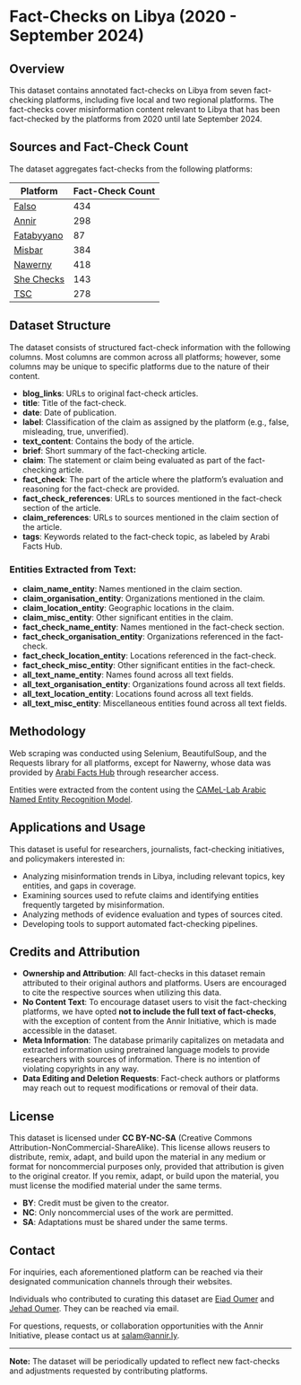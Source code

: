 # Fact-Checks on Libya (2020 - September 2024)

## Overview

This dataset contains annotated fact-checks on Libya from seven fact-checking platforms, including five local and two regional platforms. The fact-checks cover misinformation content relevant to Libya that has been fact-checked by the platforms from 2020 until late September 2024.

## Sources and Fact-Check Count

The dataset aggregates fact-checks from the following platforms:

| Platform                              | Fact-Check Count |
| ------------------------------------- | ---------------- |
| [Falso](https://falso.ly/) | 434               |
| [Annir](https://annir.ly/) | 298               |
| [Fatabyyano](https://fatabyyano.net/) | 87               |
| [Misbar](https://misbar.com/) | 384               |
| [Nawerny](https://nawerny.org.ly/) | 418               |
| [She Checks](https://shechecks.net/) | 143               |
| [TSC](https://tsc.org.ly/) | 278               |

## Dataset Structure

The dataset consists of structured fact-check information with the following columns. Most columns are common across all platforms; however, some columns may be unique to specific platforms due to the nature of their content.

- **blog\_links**: URLs to original fact-check articles.
- **title**: Title of the fact-check.
- **date**: Date of publication.
- **label**: Classification of the claim as assigned by the platform (e.g., false, misleading, true, unverified).
- **text\_content**: Contains the body of the article.
- **brief**: Short summary of the fact-checking article.
- **claim**: The statement or claim being evaluated as part of the fact-checking article.
- **fact\_check**: The part of the article where the platform’s evaluation and reasoning for the fact-check are provided.
- **fact\_check\_references**: URLs to sources mentioned in the fact-check section of the article.
- **claim\_references**: URLs to sources mentioned in the claim section of the article.
- **tags**: Keywords related to the fact-check topic, as labeled by Arabi Facts Hub.

### Entities Extracted from Text:

- **claim\_name\_entity**: Names mentioned in the claim section.
- **claim\_organisation\_entity**: Organizations mentioned in the claim.
- **claim\_location\_entity**: Geographic locations in the claim.
- **claim\_misc\_entity**: Other significant entities in the claim.
- **fact\_check\_name\_entity**: Names mentioned in the fact-check section.
- **fact\_check\_organisation\_entity**: Organizations referenced in the fact-check.
- **fact\_check\_location\_entity**: Locations referenced in the fact-check.
- **fact\_check\_misc\_entity**: Other significant entities in the fact-check.
- **all\_text\_name\_entity**: Names found across all text fields.
- **all\_text\_organisation\_entity**: Organizations found across all text fields.
- **all\_text\_location\_entity**: Locations found across all text fields.
- **all\_text\_misc\_entity**: Miscellaneous entities found across all text fields.

## Methodology

Web scraping was conducted using Selenium, BeautifulSoup, and the Requests library for all platforms, except for Nawerny, whose data was provided by [Arabi Facts Hub](https://arabifactshub.com/) through researcher access.

Entities were extracted from the content using the [CAMeL-Lab Arabic Named Entity Recognition Model](https://huggingface.co/CAMeL-Lab/bert-base-arabic-camelbert-msa-ner).

## Applications and Usage

This dataset is useful for researchers, journalists, fact-checking initiatives, and policymakers interested in:

- Analyzing misinformation trends in Libya, including relevant topics, key entities, and gaps in coverage.
- Examining sources used to refute claims and identifying entities frequently targeted by misinformation.
- Analyzing methods of evidence evaluation and types of sources cited.
- Developing tools to support automated fact-checking pipelines.

## Credits and Attribution

- **Ownership and Attribution**: All fact-checks in this dataset remain attributed to their original authors and platforms. Users are encouraged to cite the respective sources when utilizing this data.
- **No Content Text**: To encourage dataset users to visit the fact-checking platforms, we have opted **not to include the full text of fact-checks**, with the exception of content from the Annir Initiative, which is made accessible in the dataset.
- **Meta Information**: The database primarily capitalizes on metadata and extracted information using pretrained language models to provide researchers with sources of information. There is no intention of violating copyrights in any way.
- **Data Editing and Deletion Requests**: Fact-check authors or platforms may reach out to request modifications or removal of their data.

## License

This dataset is licensed under **CC BY-NC-SA** (Creative Commons Attribution-NonCommercial-ShareAlike). This license allows reusers to distribute, remix, adapt, and build upon the material in any medium or format for noncommercial purposes only, provided that attribution is given to the original creator. If you remix, adapt, or build upon the material, you must license the modified material under the same terms.

- **BY**: Credit must be given to the creator.
- **NC**: Only noncommercial uses of the work are permitted.
- **SA**: Adaptations must be shared under the same terms.

## Contact

For inquiries, each aforementioned platform can be reached via their designated communication channels through their websites.

Individuals who contributed to curating this dataset are [Eiad Oumer](eiadoumer14@gmail.com) and [Jehad Oumer](j.oumer@annir.ly). They can be reached via email.

For questions, requests, or collaboration opportunities with the Annir Initiative, please contact us at [salam@annir.ly](mailto:salam@annir.ly).

---
**Note:** The dataset will be periodically updated to reflect new fact-checks and adjustments requested by contributing platforms.

